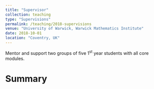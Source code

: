 ```yaml
---
title: "Supervisor"
collection: teaching
type: "Supervisions"
permalink: /teaching/2018-supervisions
venue: "University of Warwick, Warwick Mathematics Institute"
date: 2018-10-01
location: "Coventry, UK"
---
```


Mentor and support two groups of five 1<sup>st</sup> year students with all core modules.

Summary
======

